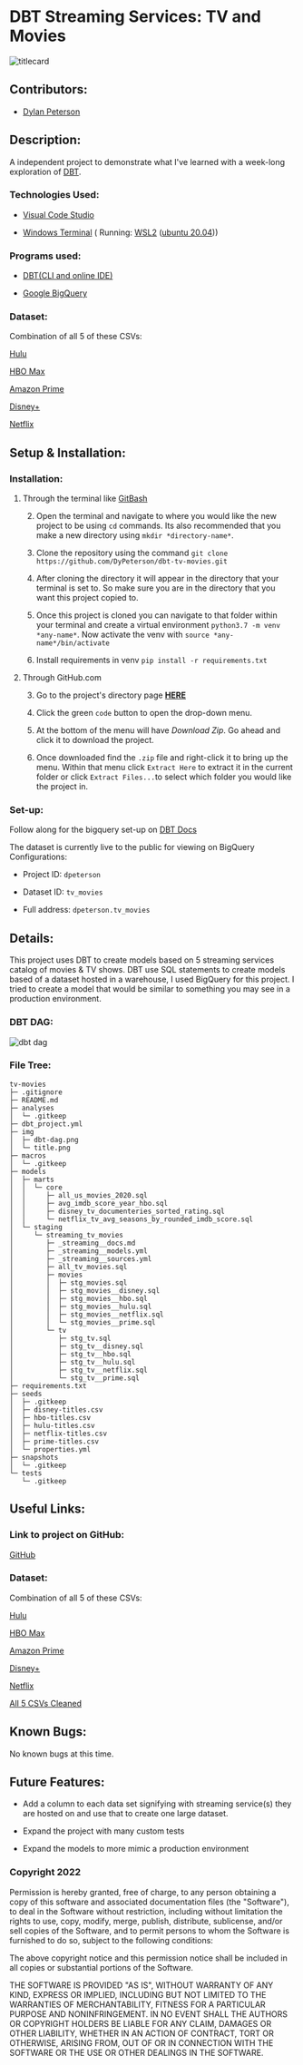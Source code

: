 # DBT Streaming Services: TV and Movies
![titlecard](./img/title.png)

## Contributors:

- [Dylan Peterson](https://github.com/DyPeterson)

##  Description:

A independent project to demonstrate what I've learned with a week-long exploration of [DBT](https://www.getdbt.com/).

###  Technologies Used:

- [Visual Code Studio](https://code.visualstudio.com/)

- [Windows Terminal](https://apps.microsoft.com/store/detail/windows-terminal/9N0DX20HK701?hl=en-us&gl=US) ( Running: [WSL2](https://docs.microsoft.com/en-us/windows/wsl/install) ([ubuntu 20.04](https://releases.ubuntu.com/20.04/)))

###  Programs used:

- [DBT(CLI and online IDE)](https://www.getdbt.com/)

- [Google BigQuery](https://cloud.google.com/bigquery)

### Dataset:

Combination of all 5 of these CSVs:

[Hulu](https://www.kaggle.com/datasets/victorsoeiro/hulu-tv-shows-and-movies)

[HBO Max](https://www.kaggle.com/datasets/victorsoeiro/hbo-max-tv-shows-and-movies)

[Amazon Prime](https://www.kaggle.com/datasets/victorsoeiro/amazon-prime-tv-shows-and-movies)

[Disney+](https://www.kaggle.com/datasets/victorsoeiro/disney-tv-shows-and-movies)

[Netflix](https://www.kaggle.com/datasets/victorsoeiro/netflix-tv-shows-and-movies)

##  Setup & Installation:

### Installation:

1. Through the terminal like [GitBash](https://git-scm.com/downloads)

	2. Open the terminal and navigate to where you would like the new project to be using `cd` commands. Its also recommended that you make a new directory using `mkdir *directory-name*`.

	3. Clone the repository using the command `git clone https://github.com/DyPeterson/dbt-tv-movies.git`

	4. After cloning the directory it will appear in the directory that your terminal is set to. So make sure you are in the directory that you want this project copied to.

	5. Once this project is cloned you can navigate to that folder within your terminal and create a virtual environment `python3.7 -m venv *any-name*`. Now activate the venv with `source *any-name*/bin/activate`

	6. Install requirements in venv `pip install -r requirements.txt`

2. Through GitHub.com

	3. Go to the project's directory page **[HERE](https://github.com/DyPeterson/monkeypox.git)**

	4. Click the green `code` button to open the drop-down menu.

	5. At the bottom of the menu will have *Download Zip*. Go ahead and click it to download the project.

	6. Once downloaded find the `.zip` file and right-click it to bring up the menu. Within that menu click `Extract Here` to extract it in the current folder or click `Extract Files...`to select which folder you would like the project in.

### Set-up:

Follow along for the bigquery set-up on [DBT Docs](https://docs.getdbt.com/guides/getting-started/getting-set-up/setting-up-bigquery)

The dataset is currently live to the public for viewing on BigQuery
Configurations:

 - Project ID: `dpeterson`
 
 - Dataset ID: `tv_movies`

 - Full address: `dpeterson.tv_movies`

##  Details:

This project uses DBT to create models based on 5 streaming services catalog of movies & TV shows. DBT use SQL statements to create models based of a dataset hosted in a warehouse, I used BigQuery for this project. I tried to create a model that would be similar to something you may see in a production environment. 

### DBT DAG:

![dbt dag](./img/dbt-dag.png)

### File Tree:
```
tv-movies
├─ .gitignore
├─ README.md
├─ analyses
│  └─ .gitkeep
├─ dbt_project.yml
├─ img
│  ├─ dbt-dag.png
│  └─ title.png
├─ macros
│  └─ .gitkeep
├─ models
│  ├─ marts
│  │  └─ core
│  │     ├─ all_us_movies_2020.sql
│  │     ├─ avg_imdb_score_year_hbo.sql
│  │     ├─ disney_tv_documenteries_sorted_rating.sql
│  │     └─ netflix_tv_avg_seasons_by_rounded_imdb_score.sql
│  └─ staging
│     └─ streaming_tv_movies
│        ├─ _streaming__docs.md
│        ├─ _streaming__models.yml
│        ├─ _streaming__sources.yml
│        ├─ all_tv_movies.sql
│        ├─ movies
│        │  ├─ stg_movies.sql
│        │  ├─ stg_movies__disney.sql
│        │  ├─ stg_movies__hbo.sql
│        │  ├─ stg_movies__hulu.sql
│        │  ├─ stg_movies__netflix.sql
│        │  └─ stg_movies__prime.sql
│        └─ tv
│           ├─ stg_tv.sql
│           ├─ stg_tv__disney.sql
│           ├─ stg_tv__hbo.sql
│           ├─ stg_tv__hulu.sql
│           ├─ stg_tv__netflix.sql
│           └─ stg_tv__prime.sql
├─ requirements.txt
├─ seeds
│  ├─ .gitkeep
│  ├─ disney-titles.csv
│  ├─ hbo-titles.csv
│  ├─ hulu-titles.csv
│  ├─ netflix-titles.csv
│  ├─ prime-titles.csv
│  └─ properties.yml
├─ snapshots
│  └─ .gitkeep
└─ tests
   └─ .gitkeep

```

##  Useful Links:

###  Link to project on GitHub:

[GitHub](https://github.com/DyPeterson/monkeypox)

### Dataset:

Combination of all 5 of these CSVs:

[Hulu](https://www.kaggle.com/datasets/victorsoeiro/hulu-tv-shows-and-movies)

[HBO Max](https://www.kaggle.com/datasets/victorsoeiro/hbo-max-tv-shows-and-movies)

[Amazon Prime](https://www.kaggle.com/datasets/victorsoeiro/amazon-prime-tv-shows-and-movies)

[Disney+](https://www.kaggle.com/datasets/victorsoeiro/disney-tv-shows-and-movies)

[Netflix](https://www.kaggle.com/datasets/victorsoeiro/netflix-tv-shows-and-movies)

[All 5 CSVs Cleaned](https://github.com/DyPeterson/streaming_datasets)


##  Known Bugs:

No known bugs at this time.

## Future Features:

- Add a column to each data set signifying with streaming service(s) they are hosted on and use that to create one large dataset.

- Expand the project with many custom tests

- Expand the models to more mimic a production environment

###  Copyright 2022

Permission is hereby granted, free of charge, to any person obtaining a copy of this software and associated documentation files (the "Software"), to deal in the Software without restriction, including without limitation the rights to use, copy, modify, merge, publish, distribute, sublicense, and/or sell copies of the Software, and to permit persons to whom the Software is furnished to do so, subject to the following conditions:

The above copyright notice and this permission notice shall be included in all copies or substantial portions of the Software.

THE SOFTWARE IS PROVIDED "AS IS", WITHOUT WARRANTY OF ANY KIND, EXPRESS OR IMPLIED, INCLUDING BUT NOT LIMITED TO THE WARRANTIES OF MERCHANTABILITY, FITNESS FOR A PARTICULAR PURPOSE AND NONINFRINGEMENT. IN NO EVENT SHALL THE AUTHORS OR COPYRIGHT HOLDERS BE LIABLE FOR ANY CLAIM, DAMAGES OR OTHER LIABILITY, WHETHER IN AN ACTION OF CONTRACT, TORT OR OTHERWISE, ARISING FROM, OUT OF OR IN CONNECTION WITH THE SOFTWARE OR THE USE OR OTHER DEALINGS IN THE SOFTWARE.
